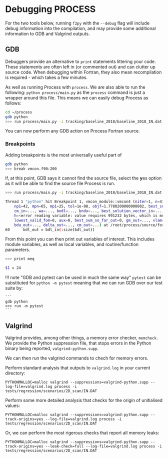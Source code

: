 # Debugging PROCESS

For the two tools below, running `f2py` with the `--debug` flag will include debug information into the compilation, and may provide some additional information to GDB and Valgrind outputs.

## GDB
Debuggers provide an alternative to `print` statements littering your code. These statements are often left in (or commented out) and can clutter up source code. When debugging within Fortran, they also mean recompilation is required - which takes a few minutes.

As well as running Process with `process`. We are also able to run the following: `python process/main.py` as the `process` command is just a wrapper around this file. This means we can easily debug Process as follows:

```bash
cd ~/process
gdb python
>>> run process/main.py -i tracking/baseline_2018/baseline_2018_IN.dat
```

You can now perform any GDB action on Process Fortran source.

### Breakpoints

Adding breakpoints is the most universally useful part of 

```bash
gdb python
>>> break vmcon.f90:200
```

If, at this point, GDB says it cannot find the source file, select the **y**es option as it will be able to find the source file Process is run.

```bash
>>> run process/main.py -i tracking/baseline_2018/baseline_2018_IN.dat

Thread 1 "python" hit Breakpoint 1, vmcon_module::vmcon4 (niter=1, n=41, m=24, mpnppn=<optimized out>, mpnpp1=67, meq=24, lcnorm=176, lb=176, ldel=1232, lh=352, lwa=352, liwa=1143, npp=84, nsix=252,
    np1=42, mpn=65, mp1=25, tol=1e-08, objf=1.7780200000000002, best_sum_so_far_in=999, iwa_in=..., ilower=..., iupper=..., fgrd=..., conf=..., bdl_in=..., bdu_in=..., x=..., delta_in=..., gm_in=...,
    cm_in=..., wa=..., bndl=..., bndu=..., best_solution_vector_in=..., cnorm_in=..., b_in=<error reading variable: value requires 247808 bytes, which is more than max-value-size>,
    h=<error reading variable: value requires 991232 bytes, which is more than max-value-size>, info_in=0, mact_in=0, exit_code=0, info_out=0, mact_out=0, iwa_out=..., spgdel=0, sum=0,
    lowest_valid_fom=0, aux=0, best_sum_so_far_out=0, gm_out=..., vlam=..., glag=..., glaga=..., xa=..., vmu=..., delta_var=..., best_solution_vector_out=..., cnorm_out=..., b_out=..., bdl_out=...,
    bdu_out=..., delta_out=..., cm_out=...) at /root/process/source/fortran/vmcon.f90:60
60	    bdl_out = bdl_in(:size(bdl_out))
```

From this point you can then print out variables of interest. This includes module variables, as well as local variables, and routine/function parameters.

```bash
>>> print meq

$1 = 24
```

!!! note "GDB and pytest can be used in much the same way"
    `pytest` can be substituted for `python -m pytest` meaning that we can run GDB over our test suite by:

    ```
    gdb python
    >>> run -m pytest
    ```

## Valgrind
Valgrind provides, among other things, a memory error checker, `memcheck`. We provide the Python suppression file, that stops errors in the Python binary being reported, `valgrind-python.supp`.

We can then run the valgrind commands to chech for memory errors.

Perform standard analysis that outputs to `valgrind.log` in your current directory:
```
PYTHONMALLOC=malloc valgrind --suppressions=valgrind-python.supp --log-file=valgrind.log process -i tests/regression/scenarios/2D_scan/IN.DAT
```

Perform some more detailed analysis that checks for the origin of unitialised values:
```
PYTHONMALLOC=malloc valgrind --suppressions=valgrind-python.supp --track-origins=yes --log-file=valgrind.log process -i tests/regression/scenarios/2D_scan/IN.DAT
```

Or, we can perform the most rigerous checks that report all memory leaks:
```
PYTHONMALLOC=malloc valgrind --suppressions=valgrind-python.supp --track-origins=yes --leak-check=full --log-file=valgrind.log process -i tests/regression/scenarios/2D_scan/IN.DAT
```